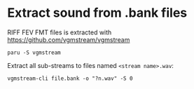 # Extract sound from .bank files

RIFF FEV FMT files is extracted with https://github.com/vgmstream/vgmstream

    paru -S vgmstream


Extract all sub-streams to files named `<stream name>.wav`:

    vgmstream-cli file.bank -o "?n.wav" -S 0
